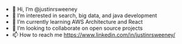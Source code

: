 - 👋 Hi, I’m @justinrsweeney
- 👀 I’m interested in search, big data, and java development
- 🌱 I’m currently learning AWS Architecture and React
- 💞️ I’m looking to collaborate on open source projects
- 📫 How to reach me https://www.linkedin.com/in/justinrsweeney/

<!---
justinrsweeney/justinrsweeney is a ✨ special ✨ repository because its `README.md` (this file) appears on your GitHub profile.
You can click the Preview link to take a look at your changes.
--->
